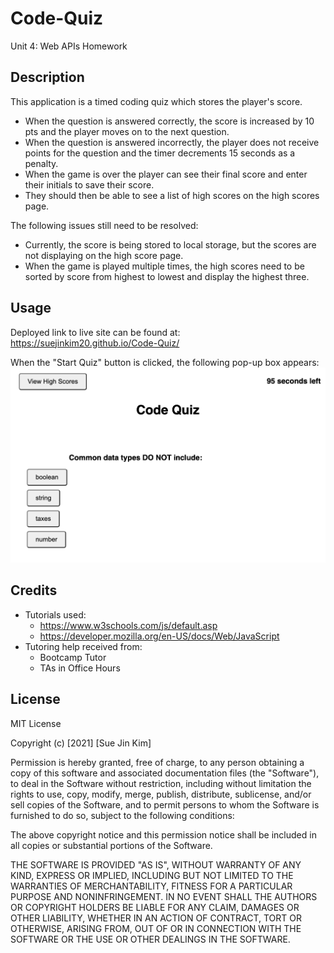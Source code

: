 # Code-Quiz
Unit 4: Web APIs Homework

## Description

This application is a timed coding quiz which stores the player's score. 

* When the question is answered correctly, the score is increased  by 10 pts and the player moves on to the next question.
* When the question is answered incorrectly, the player does not receive points for the question and the timer decrements 15 seconds as a penalty.
* When the game is over the player can see their final score and enter their initials to save their score.
* They should then be able to see a list of high scores on the high scores page.

The following issues still need to be resolved:
* Currently, the score is being stored to local storage, but the scores are not displaying on the high score page.
* When the game is played multiple times, the high scores need to be sorted by score from highest to lowest and display the highest three.


## Usage
Deployed link to live site can be found at: https://suejinkim20.github.io/Code-Quiz/

When the "Start Quiz" button is clicked, the following pop-up box appears: 
![Screenshot 1](./assets/images/screenshot1.png)


## Credits

* Tutorials used:
    * https://www.w3schools.com/js/default.asp
    * https://developer.mozilla.org/en-US/docs/Web/JavaScript
* Tutoring help received from:
    * Bootcamp Tutor
    * TAs in Office Hours

## License

MIT License

Copyright (c) [2021] [Sue Jin Kim]

Permission is hereby granted, free of charge, to any person obtaining a copy of this software and associated documentation files (the "Software"), to deal in the Software without restriction, including without limitation the rights to use, copy, modify, merge, publish, distribute, sublicense, and/or sell copies of the Software, and to permit persons to whom the Software is furnished to do so, subject to the following conditions:

The above copyright notice and this permission notice shall be included in all copies or substantial portions of the Software.

THE SOFTWARE IS PROVIDED "AS IS", WITHOUT WARRANTY OF ANY KIND, EXPRESS OR IMPLIED, INCLUDING BUT NOT LIMITED TO THE WARRANTIES OF MERCHANTABILITY, FITNESS FOR A PARTICULAR PURPOSE AND NONINFRINGEMENT. IN NO EVENT SHALL THE AUTHORS OR COPYRIGHT HOLDERS BE LIABLE FOR ANY CLAIM, DAMAGES OR OTHER LIABILITY, WHETHER IN AN ACTION OF CONTRACT, TORT OR OTHERWISE, ARISING FROM, OUT OF OR IN CONNECTION WITH THE SOFTWARE OR THE USE OR OTHER DEALINGS IN THE SOFTWARE.